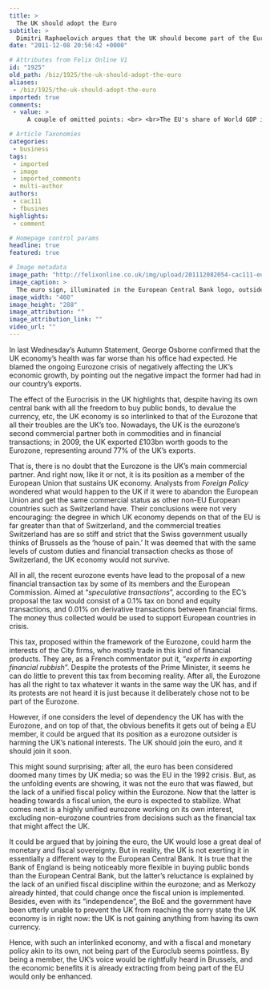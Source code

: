 ```yaml
---
title: >
  The UK should adopt the Euro
subtitle: >
  Dimitri Raphaelovich argues that the UK should become part of the Eurozone
date: "2011-12-08 20:56:42 +0000"

# Attributes from Felix Online V1
id: "1925"
old_path: /biz/1925/the-uk-should-adopt-the-euro
aliases:
 - /biz/1925/the-uk-should-adopt-the-euro
imported: true
comments:
 - value: >
     A couple of omitted points: <br> <br>The EU's share of World GDP is shrinking. And the majority of UK exports now go outside of the EU as a result. <br> <br>Not that that has anything to do with being in the EU, let alone the Euro, at all as most of our trade is governed by WTO rules anyway. <br> <br>Also, for the Euro to have even the faintest chance of surviving its current lamentable state, it would be essential for full fiscal union (appropriately accronymed "FU") with cash flowing from North Europe to South. This would NEVER achieve a democratic mandate in the United Kingdom. <br> <br>Not that pesky 'democracy' has ever bothered Eurocrats before, eh? <br> <br>The sooner the Euro breaks up, the sooner the economies of Greece, Spain, and Italy can start to rebuild their broken economies. As Iceland has managed, due in no small part to having its own currency to take the hit. <br> <br>A whole generation languishing on the unemployment scrapheap because of the folly of those who dream of a Federal Europe. <br> <br>Really sickening stuff.,1. What th

# Article Taxonomies
categories:
 - business
tags:
 - imported
 - image
 - imported_comments
 - multi-author
authors:
 - cac111
 - fbusines
highlights:
 - comment

# Homepage control params
headline: true
featured: true

# Image metadata
image_path: "http://felixonline.co.uk/img/upload/201112082054-cac111-euro.jpg"
image_caption: >
  The euro sign, illuminated in the European Central Bank logo, outside ECB HQ in Frankfurt, Germany
image_width: "460"
image_height: "288"
image_attribution: ""
image_attribution_link: ""
video_url: ""
---
```


In last Wednesday’s Autumn Statement, George Osborne confirmed that the UK economy’s health was far worse than his office had expected. He blamed the ongoing Eurozone crisis of negatively affecting the UK’s economic growth, by pointing out the negative impact the former had had in our country’s exports.

The effect of the Eurocrisis in the UK highlights that, despite having its own central bank with all the freedom to buy public bonds, to devalue the currency, etc, the UK economy is so interlinked to that of the Eurozone that all their troubles are the UK’s too. Nowadays, the UK is the eurozone’s second commercial partner both in commodities and in financial transactions; in 2009, the UK exported £103bn worth goods to the Eurozone, representing around 77% of the UK’s exports.

That is, there is no doubt that the Eurozone is the UK’s main commercial partner. And right now, like it or not, it is its position as a member of the European Union that sustains UK economy. Analysts from _Foreign Policy_ wondered what would happen to the UK if it were to abandon the European Union and get the same commercial status as other non-EU European countries such as Switzerland have. Their conclusions were not very encouraging: the degree in which UK economy depends on that of the EU is far greater than that of Switzerland, and the commercial treaties Switzerland has are so stiff and strict that the Swiss government usually thinks of Brussels as the ‘house of pain.’ It was deemed that with the same levels of custom duties and financial transaction checks as those of Switzerland, the UK economy would not survive.

All in all, the recent eurozone events have lead to the proposal of a new financial transaction tax by some of its members and the European Commission. Aimed at “_speculative transactions_”, according to the EC’s proposal the tax would consist of a 0.1% tax on bond and equity transactions, and 0.01% on derivative transactions between financial firms. The money thus collected would be used to support European countries in crisis.

This tax, proposed within the framework of the Eurozone, could harm the interests of the City firms, who mostly trade in this kind of financial products. They are, as a French commentator put it, “_experts in exporting financial rubbish_”. Despite the protests of the Prime Minister, it seems he can do little to prevent this tax from becoming reality. After all, the Eurozone has all the right to tax whatever it wants in the same way the UK has, and if its protests are not heard it is just because it deliberately chose not to be part of the Eurozone.

However, if one considers the level of dependency the UK has with the Eurozone, and on top of that, the obvious benefits it gets out of being a EU member, it could be argued that its position as a eurozone outsider is harming the UK’s national interests. The UK should join the euro, and it should join it soon.

This might sound surprising; after all, the euro has been considered doomed many times by UK media; so was the EU in the 1992 crisis. But, as the unfolding events are showing, it was not the euro that was flawed, but the lack of a unified fiscal policy within the Eurozone. Now that the latter is heading towards a fiscal union, the euro is expected to stabilize. What comes next is a highly unified eurozone working on its own interest, excluding non-eurozone countries from decisions such as the financial tax that might affect the UK.

It could be argued that by joining the euro, the UK would lose a great deal of monetary and fiscal sovereignty. But in reality, the UK is not exerting it in essentially a different way to the European Central Bank. It is true that the Bank of England is being noticeably more flexible in buying public bonds than the European Central Bank, but the latter’s reluctance is explained by the lack of an unified fiscal discipline within the eurozone; and as Merkozy already hinted, that could change once the fiscal union is implemented. Besides, even with its “independence”, the BoE and the government have been utterly unable to prevent the UK from reaching the sorry state the UK economy is in right now: the UK is not gaining anything from having its own currency.

Hence, with such an interlinked economy, and with a fiscal and monetary policy akin to its own, not being part of the Euroclub seems pointless. By being a member, the UK’s voice would be rightfully heard in Brussels, and the economic benefits it is already extracting from being part of the EU would only be enhanced.
